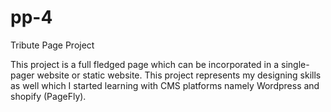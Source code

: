 # pp-4
Tribute Page Project

This project is a full fledged page which can be incorporated in a single-pager website or static website. This project represents my designing skills as well which I started learning with CMS platforms namely Wordpress and shopify (PageFly).

